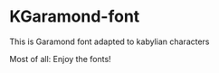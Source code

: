 # KGaramond-font
This is Garamond font adapted to kabylian characters

Most of all: Enjoy the fonts!

